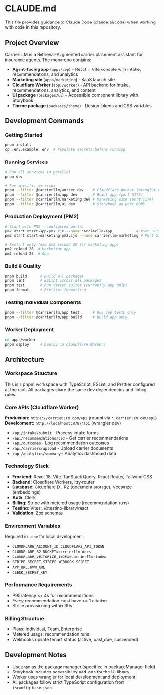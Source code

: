 # CLAUDE.md

This file provides guidance to Claude Code (claude.ai/code) when working with code in this repository.

## Project Overview

CarrierLLM is a Retrieval-Augmented carrier placement assistant for insurance agents. The monorepo contains:

- **Agent-facing app** (`apps/app`) - React + Vite console with intake, recommendations, and analytics
- **Marketing site** (`apps/marketing`) - SaaS launch site
- **Cloudflare Worker** (`apps/worker`) - API backend for intake, recommendations, analytics, and content
- **UI package** (`packages/ui`) - Accessible component library with Storybook
- **Theme package** (`packages/theme`) - Design tokens and CSS variables

## Development Commands

### Getting Started
```bash
pnpm install
cp .env.example .env  # Populate secrets before running
```

### Running Services
```bash
# Run all services in parallel
pnpm dev

# Run specific services
pnpm --filter @carrierllm/worker dev    # Cloudflare Worker (wrangler dev on port 8787)
pnpm --filter @carrierllm/app dev       # React app (port 5175)
pnpm --filter @carrierllm/marketing dev # Marketing site (port 5174)
pnpm --filter @carrierllm/ui dev        # Storybook on port 6006
```

### Production Deployment (PM2)
```bash
# Start with PM2 - configured ports:
pm2 start start-app-pm2.cjs --name carrierllm-app           # Port 5175
pm2 start start-marketing-pm2.cjs --name carrierllm-marketing # Port 5174

# Restart only (use pm2 reload 26 for marketing app)
pm2 reload 26  # Marketing app
pm2 reload 23  # App
```

### Build & Quality
```bash
pnpm build      # Build all packages
pnpm lint       # ESLint across all packages
pnpm test       # Run Vitest suites (currently app only)
pnpm format     # Prettier formatting
```

### Testing Individual Components
```bash
pnpm --filter @carrierllm/app test      # Run app tests only
pnpm --filter @carrierllm/app build     # Build app only
```

### Worker Deployment
```bash
cd apps/worker
pnpm deploy     # Deploy to Cloudflare Workers
```

## Architecture

### Workspace Structure
This is a pnpm workspace with TypeScript, ESLint, and Prettier configured at the root. All packages share the same dev dependencies and linting rules.

### Core APIs (Cloudflare Worker)
**Production:** `https://carrierllm.com/api` (routed via `*.carrierllm.com/api`)
**Development:** `http://localhost:8787/api` (wrangler dev)

- `/api/intake/submit` - Process intake forms
- `/api/recommendations/:id` - Get carrier recommendations
- `/api/outcomes` - Log recommendation outcomes
- `/api/carriers/upload` - Upload carrier documents
- `/api/analytics/summary` - Analytics dashboard data

### Technology Stack
- **Frontend**: React 18, Vite, TanStack Query, React Router, Tailwind CSS
- **Backend**: Cloudflare Workers, itty-router
- **Database**: Cloudflare D1, R2 (document storage), Vectorize (embeddings)
- **Auth**: Clerk
- **Billing**: Stripe with metered usage (recommendation runs)
- **Testing**: Vitest, @testing-library/react
- **Validation**: Zod schemas

### Environment Variables
Required in `.env` for local development:
- `CLOUDFLARE_ACCOUNT_ID`, `CLOUDFLARE_API_TOKEN`
- `CLOUDFLARE_R2_BUCKET=carrierllm-docs`
- `CLOUDFLARE_VECTORIZE_INDEX=carrierllm-index`
- `STRIPE_SECRET`, `STRIPE_WEBHOOK_SECRET`
- `APP_URL`, `WWW_URL`
- `CLERK_SECRET_KEY`

### Performance Requirements
- P95 latency <= 4s for recommendations
- Every recommendation must have >= 1 citation
- Stripe provisioning within 30s

### Billing Structure
- Plans: Individual, Team, Enterprise
- Metered usage: recommendation runs
- Webhooks update tenant status (active, past_due, suspended)

## Development Notes

- Use `pnpm` as the package manager (specified in packageManager field)
- Storybook includes accessibility add-ons for the UI library
- Worker uses wrangler for local development and deployment
- All packages follow strict TypeScript configuration from `tsconfig.base.json`